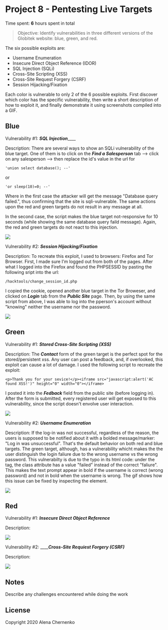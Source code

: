 # Project 8 - Pentesting Live Targets

Time spent: **6** hours spent in total

> Objective: Identify vulnerabilities in three different versions of the Globitek website: blue, green, and red.

The six possible exploits are:

* Username Enumeration
* Insecure Direct Object Reference (IDOR)
* SQL Injection (SQLi)
* Cross-Site Scripting (XSS)
* Cross-Site Request Forgery (CSRF)
* Session Hijacking/Fixation

Each color is vulnerable to only 2 of the 6 possible exploits. First discover which color has the specific vulnerability, then write a short description of how to exploit it, and finally demonstrate it using screenshots compiled into a GIF.

## Blue

Vulnerability #1: _______SQL Injection___________

Description: There are several ways to show an SQLi vulnerability of the blue target. One of them is to click on the ___Find a Salesperson___ tab --> click on any salesperson --> then replace the id's value in the url for 

    'union select database(); --'    
or
    
    'or sleep(10)=0; --'
    
Where in the first case the attacker will get the message "Database query failed.", thus confirming that the site is sqli-vulnerable. The same actions upon the red and green targets do not result in any message at all. 

In the second case, the script makes the blue target not-responsive for 10 seconds (while showing the same database query faild message). Again, the red and green targets do not react to this injection.

<img src="blue-vuln1.gif">

Vulnerability #2: ___Session Hijacking/Fixation___

Description: To recreate this exploit, I used to browsers: Firefox and Tor Browser. First, I made sure I'm logged out from both of the pages. After what I logged into the Firefox and found the PHPSESSID by pasting the following sript into the url:

    /hacktools/change_session_id.php
    
I copied the cookie, opened another blue target in the Tor Broweser, and clicked on ___Login___ tab from the ___Public Site___ page. Then, by using the same script from above, I was able to log into the pperson's account without "knowing" neither the username nor the password. 

<img src="blue-vuln2.gif">

## Green

Vulnerability #1: ___Stored Cross-Site Scripting (XSS)___

Description:  The ___Contact___ form of the green target is the perfect spot for the stored/persistent xss. Any user can post a feedback, and, if overlooked, this exploit can cause a lot of damage. I used the following script to recreate the exploit:

    <p>Thank you for your sevice!</p><iframe src="javascript:alert('AC found XSS!')" height="0" width="0"></iframe>
    
I posted it into the ___Fedback___ field from the public site (before logging in). After the form is submitted, every registered user will get exposed to this vulnerability, since the script doesn't envolve user interaction. 

<img src="green-vuln1.gif">

Vulnerability #2: ___Username Enumeration___

Description: If the log-in was not successful, regardless of the reason, the users is supposed to be notified about it with a bolded message/marker: "Log in was unsuccessful". That's the default behavior on both red and blue targets. The green target, although, has a vulnerability whicht makes the the user distinguish the login faliure due to the wrong username vs the wrong password. This vulnerabilty is due to the typo in its html code: under the <span> tag, the class attribute has a value "failed" instead of the correct "faliure". This makes the text prompt appear in bold if the username is correct (wrong password) and not in bold when the username is wrong. The gif shows how this issue can be fixed by inspecting the element.

<img src="green-vuln2.gif">


## Red

Vulnerability #1: ___Insecure Direct Object Reference___

Description: 

<img src="red-vuln1.gif">

Vulnerability #2: ___________Cross-Site Requiest Forgery (CSRF)_______

Description: 

<img src="red-vuln2.gif">


## Notes

Describe any challenges encountered while doing the work


## License

Copyright 2020 Alena Chernenko


